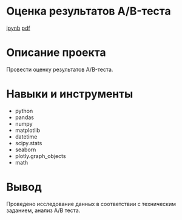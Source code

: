 #  Оценка результатов A/B-теста #
[ipynb](https://github.com/zagirovaaa/Portfolio/blob/main/АВ%20тест/A_B.ipynb)
[pdf](https://github.com/zagirovaaa/Portfolio/blob/main/АВ%20тест/A_B.pdf)

# Описание проекта #
Провести оценку результатов A/B-теста.

# Навыки и инструменты #
- python
- pandas
- numpy
- matplotlib
- datetime 
- scipy.stats
- seaborn
- plotly.graph_objects 
- math

# Вывод #
Проведено исследование данных в соответствии с техническим заданием, анализ А/В теста.

